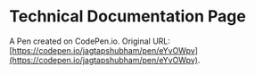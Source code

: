 # Technical Documentation Page

A Pen created on CodePen.io. Original URL: [https://codepen.io/jagtapshubham/pen/eYvOWpv](https://codepen.io/jagtapshubham/pen/eYvOWpv).

